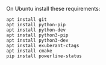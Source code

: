 On Ubuntu install these requirements:

    apt install git
    apt install python-pip
    apt install python-dev
    apt install python3-pip
    apt install python3-dev
    apt install exuberant-ctags
    apt install cmake
    pip install powerline-status
